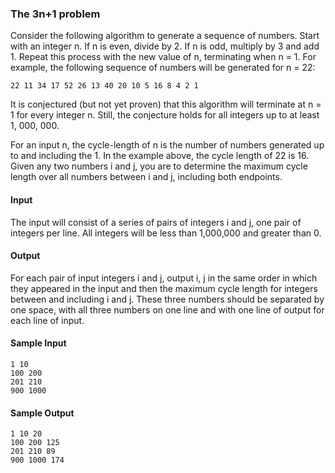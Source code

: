 
### The 3n+1 problem

Consider the following algorithm to generate a sequence of numbers. Start with an
integer n. If n is even, divide by 2. If n is odd, multiply by 3 and add 1. Repeat this
process with the new value of n, terminating when n = 1. For example, the following
sequence of numbers will be generated for n = 22:

    22 11 34 17 52 26 13 40 20 10 5 16 8 4 2 1

It is conjectured (but not yet proven) that this algorithm will terminate at n = 1 for
every integer n. Still, the conjecture holds for all integers up to at least 1, 000, 000.

For an input n, the cycle-length of n is the number of numbers generated up to and
including the 1. In the example above, the cycle length of 22 is 16. Given any two
numbers i and j, you are to determine the maximum cycle length over all numbers
between i and j, including both endpoints.

#### Input
The input will consist of a series of pairs of integers i and j, one pair of integers per
line. All integers will be less than 1,000,000 and greater than 0.

#### Output
For each pair of input integers i and j, output i, j in the same order in which they
appeared in the input and then the maximum cycle length for integers between and
including i and j. These three numbers should be separated by one space, with all three
numbers on one line and with one line of output for each line of input.

#### Sample Input
    1 10
    100 200
    201 210
    900 1000

#### Sample Output
    1 10 20
    100 200 125
    201 210 89
    900 1000 174

